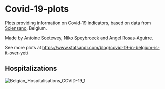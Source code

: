 # Covid-19-plots

Plots providing information on Covid-19 indicators, based on data from [Sciensano](https://epistat.wiv-isp.be/covid/), Belgium.
 
Made by [Antoine Soetewey](https://www.antoinesoetewey.com/), [Niko Speybroeck](https://twitter.com/NikoSpeybroeck) and [Angel Rosas-Aguirre](https://twitter.com/arosas_aguirre).

See more plots at https://www.statsandr.com/blog/covid-19-in-belgium-is-it-over-yet/

## Hospitalizations

![Belgian_Hospitalisations_COVID-19_1](https://user-images.githubusercontent.com/17910063/82463071-aa4e2a80-9abc-11ea-987b-09185f5be279.png)
